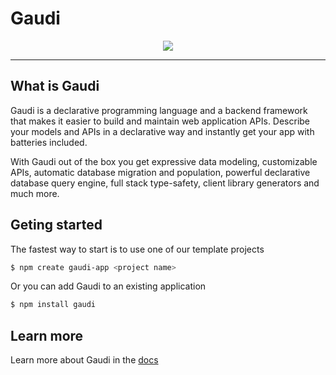 # Gaudi

<p style="text-align: center">
<a href="https://gitlab.com/gaudiorg/gaudi/-/blob/main/LICENSE"><img src="https://img.shields.io/badge/license-Apache%202-blue" /></a>
</p>

---

## What is Gaudi

Gaudi is a declarative programming language and a backend framework that makes it easier to build and maintain web application APIs. Describe your models and APIs in a declarative way and instantly get your app with batteries included.

With Gaudi out of the box you get expressive data modeling, customizable APIs, automatic database migration and population, powerful declarative database query engine, full stack type-safety, client library generators and much more.

## Geting started

The fastest way to start is to use one of our template projects

```sh
$ npm create gaudi-app <project name>
```

Or you can add Gaudi to an existing application

```sh
$ npm install gaudi
```

## Learn more

Learn more about Gaudi in the [docs](https://docs.gaudi.tech)
